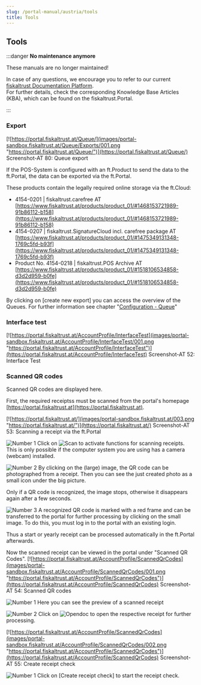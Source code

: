 ```yaml
---
slug: /portal-manual/austria/tools
title: Tools
---
```


## Tools

:::danger **No maintenance anymore**

These manuals are no longer maintained! 

In case of any questions, we encourage you to refer to our current [fiskaltrust Documentation Platform](https://docs.fiskaltrust.cloud).  
For further details, check the corresponding Knowledge Base Articles (KBA), which can be found on the fiskaltrust.Portal.

:::

### Export

[![https://portal.fiskaltrust.at/Queue/](images/portal-sandbox.fiskaltrust.at/Queue/Exports/001.png "https://portal.fiskaltrust.at/Queue/")](https://portal.fiskaltrust.at/Queue/)
Screenshot-AT 80: Queue export

If the POS-System is configured with an ft.Product to send the data to the ft.Portal, the data can be exported via the ft.Portal.

These products contain the legally required online storage via the ft.Cloud:

- 4154-0201 | fiskaltrust.carefree AT  [https://www.fiskaltrust.at/products/product_01/#1468153721989-91b86112-b158](https://www.fiskaltrust.at/products/product_01/#1468153721989-91b86112-b158)
- 4154-0207 | fiskaltrust.SignatureCloud incl. carefree package AT [https://www.fiskaltrust.at/products/product_01/#1475349131348-1769c5fd-b93f](https://www.fiskaltrust.at/products/product_01/#1475349131348-1769c5fd-b93f)
- Product No. 4154-0218 | fiskaltrust.POS Archive AT [https://www.fiskaltrust.at/products/product_01/#1518106534858-d3d2d959-b0fe](https://www.fiskaltrust.at/products/product_01/#1518106534858-d3d2d959-b0fe)

By clicking on \[create new export\]  you can access the overview of the Queues. For further information see chapter "[Configuration - Queue](configuration.md#queue)"

### Interface test

[![https://portal.fiskaltrust.at/AccountProfile/InterfaceTest](images/portal-sandbox.fiskaltrust.at/AccountProfile/InterfaceTest/001.png "https://portal.fiskaltrust.at/AccountProfile/InterfaceTest")](https://portal.fiskaltrust.at/AccountProfile/InterfaceTest)
Screenshot-AT 52: Interface Test

### Scanned QR codes

Scanned QR codes are displayed here.

First, the required receiptss must be scanned from the portal's homepage [https://portal.fiskaltrust.at](https://portal.fiskaltrust.at).

[![https://portal.fiskaltrust.at/](images/portal-sandbox.fiskaltrust.at/003.png "https://portal.fiskaltrust.at/")](https://portal.fiskaltrust.at/)
Screenshot-AT 53: Scanning a receipt via the ft.Portal

![Number 1](../images/../images/Numbers/1.png) Click on ![Scan](../images/Buttons/022.png "Scan") to activate functions for scanning receipts. This is only possible if the computer system you are using has a camera (webcam) installed.

![Number 2](../images/../images/Numbers/2.png) By clicking on the (large) image, the QR code can be photographed from a receipt. Then you can see the just created photo as a small icon under the big picture.

Only if a QR code is recognized, the image stops, otherwise it disappears again after a few seconds.

![Number 3](../images/../images/Numbers/3.png) A recognized QR code is marked with a red frame and can be transferred to the portal for further processing by clicking on the small image. To do this, you must log in to the portal with an existing login.

Thus a start or yearly receipt can be processed automatically in the ft.Portal afterwards.

Now the scanned receipt can be viewed in the portal under "Scanned QR Codes".
[![https://portal.fiskaltrust.at/AccountProfile/ScannedQrCodes](images/portal-sandbox.fiskaltrust.at/AccountProfile/ScannedQrCodes/001.png "https://portal.fiskaltrust.at/AccountProfile/ScannedQrCodes")](https://portal.fiskaltrust.at/AccountProfile/ScannedQrCodes)
Screenshot-AT 54: Scanned QR codes

![Number 1](../images/../images/Numbers/1.png) Here you can see the preview of a scanned receipt

![Number 2](../images/../images/Numbers/2.png) Click on ![Opendoc](../images/Buttons/036.png "Opendoc") to open the respective receipt for further processing.

[![https://portal.fiskaltrust.at/AccountProfile/ScannedQrCodes](images/portal-sandbox.fiskaltrust.at/AccountProfile/ScannedQrCodes/002.png "https://portal.fiskaltrust.at/AccountProfile/ScannedQrCodes")](https://portal.fiskaltrust.at/AccountProfile/ScannedQrCodes)
Screenshot-AT 55: Create receipt check

![Number 1](../images/../images/Numbers/1.png) Click on \[Create receipt check\] to start the receipt check.